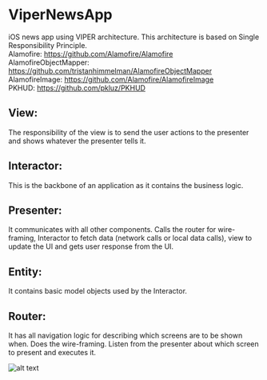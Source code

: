 # ViperNewsApp
iOS news app using VIPER architecture. This architecture is based on Single Responsibility Principle. <br />
Alamofire: https://github.com/Alamofire/Alamofire<br />
AlamofireObjectMapper: https://github.com/tristanhimmelman/AlamofireObjectMapper<br />
AlamofireImage: https://github.com/Alamofire/AlamofireImage<br />
PKHUD: https://github.com/pkluz/PKHUD<br />

## View: 
The responsibility of the view is to send the user actions to the presenter and shows whatever the presenter tells it. <br />

## Interactor:
This is the backbone of an application as it contains the business logic. <br />

## Presenter:
It communicates with all other components. Calls the router for wire-framing, Interactor to fetch data (network calls or local data calls), view to update the UI and gets user response from the UI. <br />

## Entity:
It contains basic model objects used by the Interactor. <br />

## Router:
It has all navigation logic for describing which screens are to be shown when. Does the wire-framing. Listen from the presenter about which screen to present and executes it. <br />

![alt text](https://github.com/spacedema/ViperNewsApp/blob/master/ViperNewsApp/Scheme/VIPER.png)
